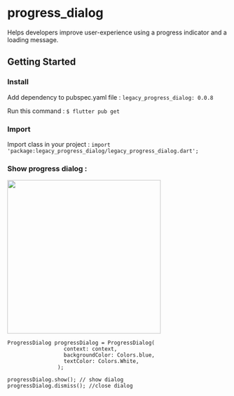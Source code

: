 # progress_dialog

Helps developers improve user-experience using a progress indicator and a loading message.

## Getting Started
 ### Install
Add dependency to pubspec.yaml file :
`legacy_progress_dialog: 0.0.8`

Run this command :
`$ flutter pub get`

### Import
Import class in your project :
`import 'package:legacy_progress_dialog/legacy_progress_dialog.dart';`

### Show progress dialog :
<Img src="https://raw.githubusercontent.com/asadamatic/Progress-Dialog/master/open.png" align = "top" height = "350" height="300em" />

```
ProgressDialog progressDialog = ProgressDialog(
                  context: context,
                  backgroundColor: Colors.blue,
                  textColor: Colors.White,
                );

progressDialog.show(); // show dialog
progressDialog.dismiss(); //close dialog
```
